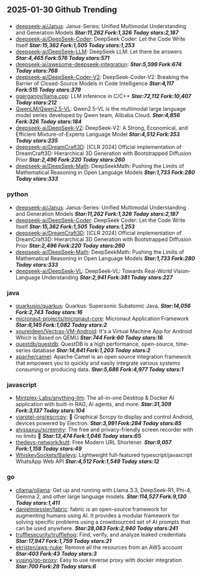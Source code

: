 ## 2025-01-30 Github Trending

### 
* [deepseek-ai/Janus](https://github.com/deepseek-ai/Janus): Janus-Series: Unified Multimodal Understanding and Generation Models ***Star:11,262 Fork:1,326 Today stars:2,187***
* [deepseek-ai/DeepSeek-Coder](https://github.com/deepseek-ai/DeepSeek-Coder): DeepSeek Coder: Let the Code Write Itself ***Star:15,362 Fork:1,505 Today stars:1,253***
* [deepseek-ai/DeepSeek-LLM](https://github.com/deepseek-ai/DeepSeek-LLM): DeepSeek LLM: Let there be answers ***Star:4,465 Fork:576 Today stars:571***
* [deepseek-ai/awesome-deepseek-integration](https://github.com/deepseek-ai/awesome-deepseek-integration):  ***Star:5,599 Fork:674 Today stars:768***
* [deepseek-ai/DeepSeek-Coder-V2](https://github.com/deepseek-ai/DeepSeek-Coder-V2): DeepSeek-Coder-V2: Breaking the Barrier of Closed-Source Models in Code Intelligence ***Star:4,117 Fork:515 Today stars:379***
* [ggerganov/llama.cpp](https://github.com/ggerganov/llama.cpp): LLM inference in C/C++ ***Star:72,112 Fork:10,407 Today stars:212***
* [QwenLM/Qwen2.5-VL](https://github.com/QwenLM/Qwen2.5-VL): Qwen2.5-VL is the multimodal large language model series developed by Qwen team, Alibaba Cloud. ***Star:4,856 Fork:326 Today stars:184***
* [deepseek-ai/DeepSeek-V2](https://github.com/deepseek-ai/DeepSeek-V2): DeepSeek-V2: A Strong, Economical, and Efficient Mixture-of-Experts Language Model ***Star:4,512 Fork:353 Today stars:235***
* [deepseek-ai/DreamCraft3D](https://github.com/deepseek-ai/DreamCraft3D): [ICLR 2024] Official implementation of DreamCraft3D: Hierarchical 3D Generation with Bootstrapped Diffusion Prior ***Star:2,496 Fork:220 Today stars:260***
* [deepseek-ai/DeepSeek-Math](https://github.com/deepseek-ai/DeepSeek-Math): DeepSeekMath: Pushing the Limits of Mathematical Reasoning in Open Language Models ***Star:1,733 Fork:280 Today stars:333***

### python
* [deepseek-ai/Janus](https://github.com/deepseek-ai/Janus): Janus-Series: Unified Multimodal Understanding and Generation Models ***Star:11,262 Fork:1,326 Today stars:2,187***
* [deepseek-ai/DeepSeek-Coder](https://github.com/deepseek-ai/DeepSeek-Coder): DeepSeek Coder: Let the Code Write Itself ***Star:15,362 Fork:1,505 Today stars:1,253***
* [deepseek-ai/DreamCraft3D](https://github.com/deepseek-ai/DreamCraft3D): [ICLR 2024] Official implementation of DreamCraft3D: Hierarchical 3D Generation with Bootstrapped Diffusion Prior ***Star:2,496 Fork:220 Today stars:260***
* [deepseek-ai/DeepSeek-Math](https://github.com/deepseek-ai/DeepSeek-Math): DeepSeekMath: Pushing the Limits of Mathematical Reasoning in Open Language Models ***Star:1,733 Fork:280 Today stars:333***
* [deepseek-ai/DeepSeek-VL](https://github.com/deepseek-ai/DeepSeek-VL): DeepSeek-VL: Towards Real-World Vision-Language Understanding ***Star:2,941 Fork:381 Today stars:227***

### java
* [quarkusio/quarkus](https://github.com/quarkusio/quarkus): Quarkus: Supersonic Subatomic Java. ***Star:14,056 Fork:2,743 Today stars:16***
* [micronaut-projects/micronaut-core](https://github.com/micronaut-projects/micronaut-core): Micronaut Application Framework ***Star:6,145 Fork:1,082 Today stars:2***
* [xoureldeen/Vectras-VM-Android](https://github.com/xoureldeen/Vectras-VM-Android): It's a Virtual Machine App for Android Which is Based on QEMU ***Star:744 Fork:60 Today stars:16***
* [questdb/questdb](https://github.com/questdb/questdb): QuestDB is a high performance, open-source, time-series database ***Star:14,841 Fork:1,203 Today stars:2***
* [apache/camel](https://github.com/apache/camel): Apache Camel is an open source integration framework that empowers you to quickly and easily integrate various systems consuming or producing data. ***Star:5,686 Fork:4,977 Today stars:1***

### javascript
* [Mintplex-Labs/anything-llm](https://github.com/Mintplex-Labs/anything-llm): The all-in-one Desktop & Docker AI application with built-in RAG, AI agents, and more. ***Star:31,309 Fork:3,137 Today stars:104***
* [viarotel-org/escrcpy](https://github.com/viarotel-org/escrcpy): 📱 Graphical Scrcpy to display and control Android, devices powered by Electron. ***Star:3,991 Fork:284 Today stars:85***
* [alyssaxuu/screenity](https://github.com/alyssaxuu/screenity): The free and privacy-friendly screen recorder with no limits 🎥 ***Star:13,474 Fork:1,046 Today stars:65***
* [thedevs-network/kutt](https://github.com/thedevs-network/kutt): Free Modern URL Shortener. ***Star:9,057 Fork:1,158 Today stars:49***
* [WhiskeySockets/Baileys](https://github.com/WhiskeySockets/Baileys): Lightweight full-featured typescript/javascript WhatsApp Web API ***Star:4,512 Fork:1,549 Today stars:12***

### go
* [ollama/ollama](https://github.com/ollama/ollama): Get up and running with Llama 3.3, DeepSeek-R1, Phi-4, Gemma 2, and other large language models. ***Star:114,527 Fork:9,130 Today stars:1,411***
* [danielmiessler/fabric](https://github.com/danielmiessler/fabric): fabric is an open-source framework for augmenting humans using AI. It provides a modular framework for solving specific problems using a crowdsourced set of AI prompts that can be used anywhere. ***Star:28,083 Fork:2,940 Today stars:241***
* [trufflesecurity/trufflehog](https://github.com/trufflesecurity/trufflehog): Find, verify, and analyze leaked credentials ***Star:17,947 Fork:1,759 Today stars:21***
* [ekristen/aws-nuke](https://github.com/ekristen/aws-nuke): Remove all the resources from an AWS account ***Star:403 Fork:43 Today stars:3***
* [yusing/go-proxy](https://github.com/yusing/go-proxy): Easy to use reverse proxy with docker integration ***Star:700 Fork:29 Today stars:6***
